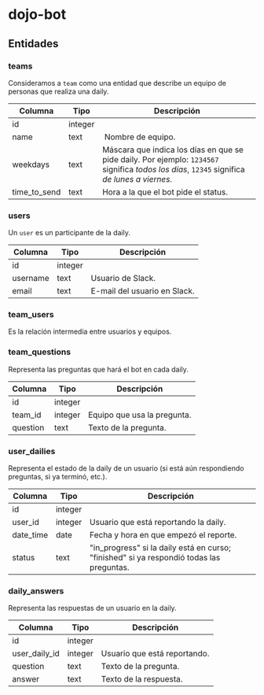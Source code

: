 # dojo-bot

## Entidades

### teams

Consideramos a `team` como una entidad que describe un equipo de personas que realiza una daily.

| Columna      | Tipo     | Descripción                                                                                                                                  |
| ------------ | -------- | -------------------------------------------------------------------------------------------------------------------------------------------- |
| id           | integer  |                                                                                                                                              |
| name         | text     | Nombre de equipo.                                                                                                                            |
| weekdays     | text     | Máscara que indica los días en que se pide daily. Por ejemplo: `1234567` significa _todos los días_, `12345` significa _de lunes a viernes_. |
| time_to_send | text     | Hora a la que el bot pide el status.                                                                                                         |

### users

Un `user` es un participante de la daily.

| Columna  | Tipo      | Descripción                         |
| -------- | --------- | ----------------------------------- |
| id       | integer   |                                     |
| username | text      | Usuario de Slack.                   |
| email    | text      | E-mail del usuario en Slack.        |

### team_users

Es la relación intermedia entre usuarios y equipos.

### team_questions

Representa las preguntas que hará el bot en cada daily.

| Columna  | Tipo      | Descripción                         |
| -------- | --------- | ----------------------------------- |
| id       | integer   |                                     |
| team_id  | integer   | Equipo que usa la pregunta.         |
| question | text      | Texto de la pregunta.               |

### user_dailies

Representa el estado de la daily de un usuario (si está aún respondiendo preguntas, si ya terminó, etc.).

| Columna    | Tipo      | Descripción                                                                              |
| ---------- | --------- | ---------------------------------------------------------------------------------------- |
| id         | integer   |                                                                                          |
| user_id    | integer   | Usuario que está reportando la daily.                                                    |
| date_time  | date      | Fecha y hora en que empezó el reporte.                                                   |
| status     | text      | "in_progress" si la daily está en curso; "finished" si ya respondió todas las preguntas. |

### daily_answers

Representa las respuestas de un usuario en la daily.

| Columna        | Tipo      | Descripción                         |
| -------------- | --------- | ----------------------------------- |
| id             | integer   |                                     |
| user_daily_id  | integer   | Usuario que está reportando.        |
| question       | text      | Texto de la pregunta.               |
| answer         | text      | Texto de la respuesta.              |

